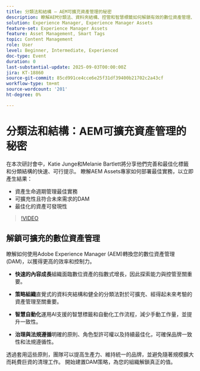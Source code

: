 ```yaml
---
title: 分類法和結構 — AEM可擴充資產管理的秘密
description: 瞭解AEM分類法、資料夾結構、控管和智慧標籤如何解鎖有效的數位資產管理、提升可發現性並確保品牌控制。
solution: Experience Manager, Experience Manager Assets
feature-set: Experience Manager Assets
feature: Asset Management, Smart Tags
topic: Content Management
role: User
level: Beginner, Intermediate, Experienced
doc-type: Event
duration: 0
last-substantial-update: 2025-09-03T00:00:00Z
jira: KT-18860
source-git-commit: 85cd991ce4cce6e25f31df39400b21702c2a43cf
workflow-type: tm+mt
source-wordcount: '201'
ht-degree: 0%

---
```



# 分類法和結構：AEM可擴充資產管理的秘密

在本次研討會中，Katie Junge和Melanie Bartlett將分享他們完善和最佳化標籤和分類結構的快速、可行提示。 瞭解AEM Assets專家如何部署最佳實務，以立即產生結果：

* 資產生命週期管理最佳實務
* 可擴充性且符合未來需求的DAM
* 最佳化的資產可發現性

>[!VIDEO](https://video.tv.adobe.com/v/3471385/?learn=on&enablevpops)

## 解鎖可擴充的數位資產管理

瞭解如何使用Adobe Experience Manager (AEM)轉換您的數位資產管理(DAM)，以獲得更高的效率和控制力。

* **快速的內容成長**&#x200B;組織面臨數位資產的指數式增長，因此探索能力與控管至關重要。

* **策略組織**&#x200B;直覺式的資料夾結構和健全的分類法對於可擴充、經得起未來考驗的資產管理至關重要。

* **智慧自動化**&#x200B;運用AI支援的智慧標籤和自動化工作流程，減少手動工作量，並提升一致性。

* **治理與法規遵循**&#x200B;明確的原則、角色型許可權以及持續最佳化，可確保品牌一致性和法規遵循性。

透過套用這些原則，團隊可以提高生產力、維持統一的品牌，並避免隨著規模擴大而耗費巨資的清理工作。 開始建置DAM策略，為您的組織解鎖真正的值。